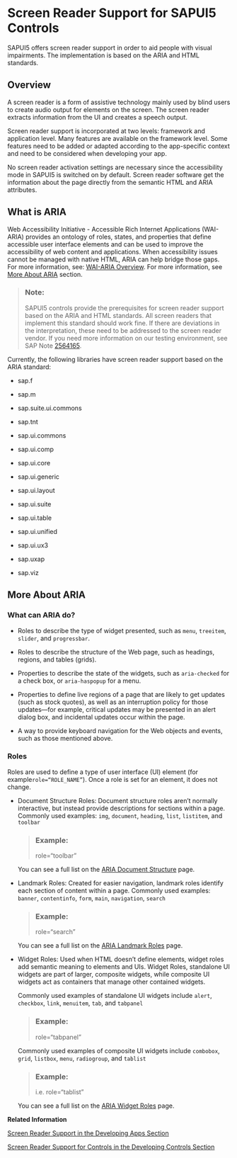<!-- loio656e825c5f1548e6b1d0acb5586f2a2a -->

# Screen Reader Support for SAPUI5 Controls

SAPUI5 offers screen reader support in order to aid people with visual impairments. The implementation is based on the ARIA and HTML standards.



<a name="loio656e825c5f1548e6b1d0acb5586f2a2a__overview"/>

## Overview

A screen reader is a form of assistive technology mainly used by blind users to create audio output for elements on the screen. The screen reader extracts information from the UI and creates a speech output.

Screen reader support is incorporated at two levels: framework and application level. Many features are available on the framework level. Some features need to be added or adapted according to the app-specific context and need to be considered when developing your app.

No screen reader activation settings are necessary since the accessibility mode in SAPUI5 is switched on by default. Screen reader software get the information about the page directly from the semantic HTML and ARIA attributes.



<a name="loio656e825c5f1548e6b1d0acb5586f2a2a__Aria"/>

## What is ARIA

Web Accessibility Initiative - Accessible Rich Internet Applications \(WAI-ARIA\) provides an ontology of roles, states, and properties that define accessible user interface elements and can be used to improve the accessibility of web content and applications. When accessibility issues cannot be managed with native HTML, ARIA can help bridge those gaps. For more information, see: [WAI-ARIA Overview](https://www.w3.org/WAI/standards-guidelines/aria/). For more information, see [More About ARIA](screen-reader-support-for-sapui5-controls-656e825.md#loio656e825c5f1548e6b1d0acb5586f2a2a__MoreARIA) section.



> ### Note:  
> SAPUI5 controls provide the prerequisites for screen reader support based on the ARIA and HTML standards. All screen readers that implement this standard should work fine. If there are deviations in the interpretation, these need to be addressed to the screen reader vendor. If you need more information on our testing environment, see SAP Note [2564165](https://me.sap.com/notes/2564165).



Currently, the following libraries have screen reader support based on the ARIA standard:

-   sap.f

-   sap.m

-   sap.suite.ui.commons

-   sap.tnt

-   sap.ui.commons

-   sap.ui.comp

-   sap.ui.core

-   sap.ui.generic

-   sap.ui.layout

-   sap.ui.suite

-   sap.ui.table

-   sap.ui.unified

-   sap.ui.ux3

-   sap.uxap

-   sap.viz




<a name="loio656e825c5f1548e6b1d0acb5586f2a2a__MoreARIA"/>

## More About ARIA



### What can ARIA do?

-   Roles to describe the type of widget presented, such as `menu`, `treeitem`, `slider`, and `progressbar`.

-   Roles to describe the structure of the Web page, such as headings, regions, and tables \(grids\).
-   Properties to describe the state of the widgets, such as `aria-checked` for a check box, or `aria-haspopup` for a menu.
-   Properties to define live regions of a page that are likely to get updates \(such as stock quotes\), as well as an interruption policy for those updates—for example, critical updates may be presented in an alert dialog box, and incidental updates occur within the page.
-   A way to provide keyboard navigation for the Web objects and events, such as those mentioned above.



### Roles

Roles are used to define a type of user interface \(UI\) element \(for example`role=“ROLE_NAME”`\). Once a role is set for an element, it does not change.

-   Document Structure Roles: Document structure roles aren’t normally interactive, but instead provide descriptions for sections within a page. Commonly used examples: `img`, `document`, `heading`, `list`, `listitem`, and `toolbar`

    > ### Example:  
    > role=“toolbar”

    You can see a full list on the [ARIA Document Structure](https://www.w3.org/TR/wai-aria/#document_structure_roles) page.

-   Landmark Roles: Created for easier navigation, landmark roles identify each section of content within a page. Commonly used examples: `banner`, `contentinfo`, `form`, `main`, `navigation`, `search`

    > ### Example:  
    > role=“search”

    You can see a full list on the [ARIA Landmark Roles](https://www.w3.org/TR/wai-aria/#landmark_roles) page.

-   Widget Roles: Used when HTML doesn’t define elements, widget roles add semantic meaning to elements and UIs. Widget Roles, standalone UI widgets are part of larger, composite widgets, while composite UI widgets act as containers that manage other contained widgets.

    Commonly used examples of standalone UI widgets include `alert`, `checkbox`, `link`, `menuitem`, `tab`, and `tabpanel` 

    > ### Example:  
    > role=“tabpanel”

    Commonly used examples of composite UI widgets include `combobox`, `grid`, `listbox`, `menu`, `radiogroup`, and `tablist` 

    > ### Example:  
    > i.e. role=“tablist”

    You can see a full list on the [ARIA Widget Roles](https://www.w3.org/TR/wai-aria/#widget_roles) page.


**Related Information**  


[Screen Reader Support in the Developing Apps Section](../05_Developing_Apps/screen-reader-support-33fae34.md "Screen Reader Support in the Developing Apps Section")

[Screen Reader Support for Controls in the Developing Controls Section](../09_Developing_Controls/screen-reader-support-for-sapui5-controls-3853db3.md "Screen Reader Support for Controls in the Developing Controls Section")

